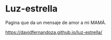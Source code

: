# Luz-estrella
Pagina que da un mensaje de amor a mi MAMÁ.

https://davidfernandoza.github.io/luz-estrella/
